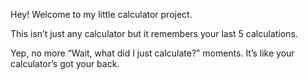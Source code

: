 Hey!
Welcome to my little calculator project.

This isn’t just any calculator but it remembers your last 5 calculations.





Yep, no more “Wait, what did I just calculate?” moments. It’s like your calculator’s got your back.

